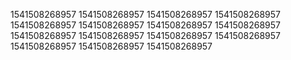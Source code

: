 1541508268957
1541508268957
1541508268957
1541508268957
1541508268957
1541508268957
1541508268957
1541508268957
1541508268957
1541508268957
1541508268957
1541508268957
1541508268957
1541508268957
1541508268957